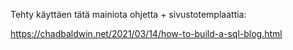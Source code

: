 Tehty käyttäen tätä mainiota ohjetta + sivustotemplaattia:


https://chadbaldwin.net/2021/03/14/how-to-build-a-sql-blog.html
